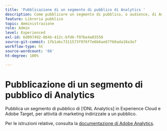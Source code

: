```yaml
---
title: 'Pubblicazione di un segmento di pubblico di Analytics '
description: Come pubblicare un segmento di pubblico, o audience, di Adobe Analytics in Experience Cloud e Adobe Target, per attività di marketing indirizzate a un pubblico.
feature: Libreria pubblico
topic: Amministrazione
role: Admin
level: Experienced
exl-id: 6d097492-864b-412c-bfd6-f97be4a03558
source-git-commit: 1fb1abc7311573f976f7e6b6ae67f60ada10a3e7
workflow-type: ht
source-wordcount: '66'
ht-degree: 100%

---
```


# Pubblicazione di un segmento di pubblico di Analytics

Pubblica un segmento di pubblico di [!DNL Analytics] in Experience Cloud e Adobe Target, per attività di marketing indirizzate a un pubblico.

Per le istruzioni relative, consulta la [documentazione di Adobe Analytics](https://experienceleague.adobe.com/docs/analytics/components/segmentation/segmentation-workflow/seg-publish.html?lang=it).
